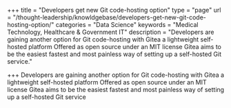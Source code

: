 +++
title = "Developers get new Git code-hosting option"
type = "page"
url = "/thought-leadership/knowldgebase/developers-get-new-git-code-hosting-option/"
categories = "Data Science"
keywords = "Medical Technology, Healthcare & Government IT"
description = "Developers are gaining another option for Git code-hosting with Gitea a lightweight self-hosted platform Offered as open source under an MIT license Gitea aims to be the easiest fastest and most painless way of setting up a self-hosted Git service."
  

+++
Developers are gaining another option for Git code-hosting with Gitea a lightweight self-hosted platform Offered as open source under an MIT license Gitea aims to be the easiest fastest and most painless way of setting up a self-hosted Git service
